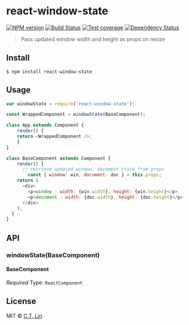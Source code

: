 # react-window-state

[![NPM version][npm-image]][npm-url]
[![Build Status][travis-image]][travis-url]
[![Test coverage][coveralls-image]][coveralls-url]
[![Dependency Status][david_img]][david_site]

> Pass updated window width and height as props on resize


## Install

```
$ npm install react-window-state
```


## Usage

```js
var windowState = require('react-window-state');

const WrappedComponent = windowState(BaseComponent);

class App extends Component {
	render() {
  	return <WrappedComponent />;
	}
}

class BaseComponent extends Component {
	render() {
	  // retrieve updated window, document state from props
		const { window: win, document: doc } = this.props;
    return (
      <div>
        <p>window - width: {win.width}, height: {win.height}</p>
        <p>document - width: {doc.width}, height: {doc.height}</p>
      </div>
    );
  }
}
```

## API

### windowState(BaseComponent)

#### BaseComponent

*Required*
Type: `ReactComponent`


## License

MIT © [C.T. Lin](https://github.com/chentsulin/react-window-state)

[npm-image]: https://badge.fury.io/js/react-window-state.svg
[npm-url]: https://npmjs.org/package/react-window-state
[travis-image]: https://travis-ci.org/chentsulin/react-window-state.svg
[travis-url]: https://travis-ci.org/chentsulin/react-window-state
[coveralls-image]: https://coveralls.io/repos/chentsulin/react-window-state/badge.svg?branch=master&service=github
[coveralls-url]: https://coveralls.io/r/chentsulin/react-window-state?branch=master
[david_img]: https://david-dm.org/chentsulin/react-window-state.svg
[david_site]: https://david-dm.org/chentsulin/react-window-state

